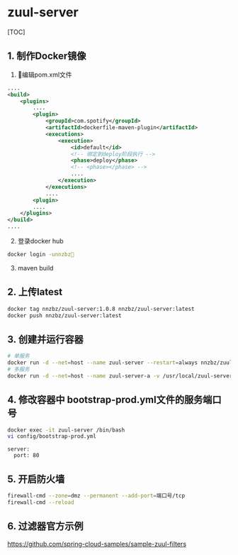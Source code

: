 # zuul-server

[TOC]

## 1. 制作Docker镜像

1. 编辑pom.xml文件

```xml
....
<build>
    <plugins>
        ....
        <plugin>
            <groupId>com.spotify</groupId>
            <artifactId>dockerfile-maven-plugin</artifactId>
            <executions>
                <execution>
                    <id>default</id>
                    <!-- 绑定到deploy阶段执行 -->
                    <phase>deploy</phase>
                    <!-- <phase></phase> -->
                    ....
                </execution>
            </executions>
            ....
        <plugin>
        ....
    </plugins>
</build>
....
```

2. 登录docker hub

```sh
docker login -unnzbz
```

3. maven build

## 2. 上传latest

```sh
docker tag nnzbz/zuul-server:1.0.8 nnzbz/zuul-server:latest
docker push nnzbz/zuul-server:latest
```

## 3. 创建并运行容器

```sh
# 单服务
docker run -d --net=host --name zuul-server --restart=always nnzbz/zuul-server
# 多服务
docker run -d --net=host --name zuul-server-a -v /usr/local/zuul-server/a:/usr/local/myservice --restart=always nnzbz/zuul-server
```

## 4. 修改容器中 bootstrap-prod.yml文件的服务端口号

```sh
docker exec -it zuul-server /bin/bash
vi config/bootstrap-prod.yml
```

```text
server:
  port: 80
```

## 5. 开启防火墙

```sh
firewall-cmd --zone=dmz --permanent --add-port=端口号/tcp
firewall-cmd --reload
```

## 6. 过滤器官方示例

https://github.com/spring-cloud-samples/sample-zuul-filters